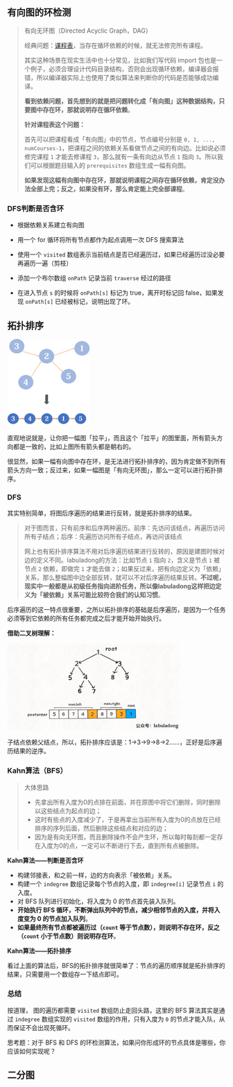 ## 有向图的环检测

> 有向无环图（Directed Acyclic Graph，DAG）
>
> 经典问题：[课程表](https://leetcode-cn.com/problems/course-schedule/)，当存在循环依赖的时候，就无法修完所有课程。
>
> 其实这种场景在现实生活中也十分常见，比如我们写代码 import 包也是一个例子，必须合理设计代码目录结构，否则会出现循环依赖，编译器会报错，所以编译器实际上也使用了类似算法来判断你的代码是否能够成功编译。
>
> **看到依赖问题，首先想到的就是把问题转化成「有向图」这种数据结构，只要图中存在环，那就说明存在循环依赖**。
>
> **针对课程表这个问题：**
>
> 首先可以把课程看成「有向图」中的节点，节点编号分别是 `0, 1, ..., numCourses-1`，把课程之间的依赖关系看做节点之间的有向边。比如说必须修完课程 `1` 才能去修课程 `3`，那么就有一条有向边从节点 `1` 指向 `3`。所以我们可以根据题目输入的 `prerequisites` 数组生成一幅有向图。
>
> **如果发现这幅有向图中存在环，那就说明课程之间存在循环依赖，肯定没办法全部上完；反之，如果没有环，那么肯定能上完全部课程**。

### DFS判断是否含环

- 根据依赖关系建立有向图

- 用一个 for 循环将所有节点都作为起点调用一次 DFS 搜索算法
- 使用一个 `visited` 数组表示当前结点是否已经遍历过，如果已经遍历过没必要再遍历一遍（剪枝）
- 添加一个布尔数组 `onPath` 记录当前 `traverse` 经过的路径

- 在进入节点 `s` 的时候将 `onPath[s]` 标记为 true，离开时标记回 false，如果发现 `onPath[s]` 已经被标记，说明出现了环。

## 拓扑排序

<img src="images\拓扑排序.jpg" height=200 width=190>

直观地说就是，让你把一幅图「拉平」，而且这个「拉平」的图里面，所有箭头方向都是一致的，比如上图所有箭头都是朝右的。

很显然，如果一幅有向图中存在环，是无法进行拓扑排序的，因为肯定做不到所有箭头方向一致；反过来，如果一幅图是「有向无环图」，那么一定可以进行拓扑排序。

### DFS

其实特别简单，将图后序遍历的结果进行反转，就是拓扑排序的结果。

> 对于图而言，只有前序和后序两种遍历。前序：先访问该结点，再遍历访问所有子结点；后序：先遍历访问所有子结点，再访问该结点
>
> 网上也有拓扑排序算法不用对后序遍历结果进行反转的，原因是建图时候对边的定义不同。labuladong的方法：比如节点 `1` 指向 `2`，含义是节点 `1` 被节点 `2` 依赖，即做完 `1` 才能去做 `2`；如果反过来，把有向边定义为「依赖」关系，那么整幅图中边全部反转，就可以不对后序遍历结果反转。**不过呢，现实中一般都是从初级任务指向进阶任务，所以像labuladong这样把边定义为「被依赖」关系可能比较符合我们的认知习惯**。

后序遍历的这一特点很重要，之所以拓扑排序的基础是后序遍历，是因为一个任务必须等到它依赖的所有任务都完成之后才能开始开始执行。

**借助二叉树理解：**

<img src= "images\b1.jpeg" height=200 width=400>

子结点依赖父结点，所以，拓扑排序应该是：1->3->9->8->2......，正好是后序遍历结果的逆序。

### Kahn算法（BFS）

> 大体思路
>
> - 先拿出所有入度为0的点排在前面，并在原图中将它们删除，同时删除以这些结点为起点的边；
> - 这时有些点的入度减少了，于是再拿出当前所有入度为0的点放在已经排序的序列后面，然后删除这些结点和对应的边；
> - 因为是有向无环图，而且删除操作不会产生环，所以每时每刻都一定存在入度为0的点，一定可以不断进行下去，直到所有点被删除。

**Kahn算法——判断是否含环**

- 构建邻接表，和之前一样，边的方向表示「被依赖」关系。
- 构建一个 `indegree` 数组记录每个节点的入度，即 `indegree[i]` 记录节点 `i` 的入度。
- 对 BFS 队列进行初始化，将入度为 0 的节点首先装入队列。
- **开始执行 BFS 循环，不断弹出队列中的节点，减少相邻节点的入度，并将入度变为 0 的节点加入队列**。
- **如果最终所有节点都被遍历过（`count` 等于节点数），则说明不存在环，反之（`count` 小于节点数）则说明存在环**。

**Kahn算法——拓扑排序**

看过上面的算法后，BFS的拓扑排序就很简单了：节点的遍历顺序就是拓扑排序的结果，只需要用一个数组存一下结点即可。

### 总结

按道理， 图的遍历都需要 `visited` 数组防止走回头路，这里的 BFS 算法其实是通过 `indegree` 数组实现的 `visited` 数组的作用，只有入度为 `0` 的节点才能入队，从而保证不会出现死循环。

思考题：对于 BFS 和 DFS 的环检测算法，如果问你形成环的节点具体是哪些，你应该如何实现呢？

## 二分图

